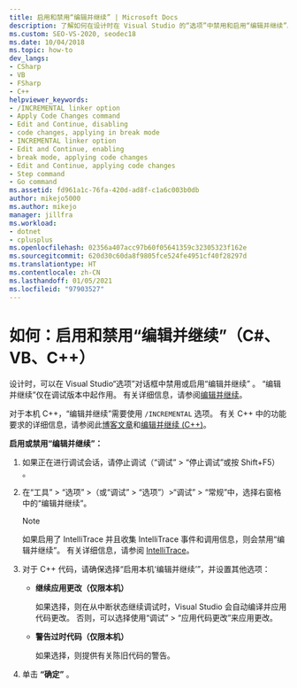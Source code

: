 ```yaml
---
title: 启用和禁用“编辑并继续” | Microsoft Docs
description: 了解如何在设计时在 Visual Studio 的“选项”中禁用和启用“编辑并继续”。 “编辑并继续”仅在调试版本中起作用。
ms.custom: SEO-VS-2020, seodec18
ms.date: 10/04/2018
ms.topic: how-to
dev_langs:
- CSharp
- VB
- FSharp
- C++
helpviewer_keywords:
- /INCREMENTAL linker option
- Apply Code Changes command
- Edit and Continue, disabling
- code changes, applying in break mode
- INCREMENTAL linker option
- Edit and Continue, enabling
- break mode, applying code changes
- Edit and Continue, applying code changes
- Step command
- Go command
ms.assetid: fd961a1c-76fa-420d-ad8f-c1a6c003b0db
author: mikejo5000
ms.author: mikejo
manager: jillfra
ms.workload:
- dotnet
- cplusplus
ms.openlocfilehash: 02356a407acc97b60f05641359c32305323f162e
ms.sourcegitcommit: 620d30c60da8f9805fce524fe4951cf40f28297d
ms.translationtype: HT
ms.contentlocale: zh-CN
ms.lasthandoff: 01/05/2021
ms.locfileid: "97903527"
---
```

# <a name="how-to-enable-and-disable-edit-and-continue-c-vb-c"></a>如何：启用和禁用“编辑并继续”（C#、VB、C++）

设计时，可以在 Visual Studio“选项”对话框中禁用或启用“编辑并继续” 。 “编辑并继续”仅在调试版本中起作用。 有关详细信息，请参阅[编辑并继续](../debugger/edit-and-continue.md)。

对于本机 C++，“编辑并继续”需要使用 `/INCREMENTAL` 选项。 有关 C++ 中的功能要求的详细信息，请参阅此[博客文章](https://devblogs.microsoft.com/cppblog/c-edit-and-continue-in-visual-studio-2015-update-3/)和[编辑并继续 (C++)](../debugger/edit-and-continue-visual-cpp.md)。

**启用或禁用“编辑并继续”：**

1. 如果正在进行调试会话，请停止调试（“调试” > “停止调试”或按 Shift+F5）   。

1. 在“工具” > “选项” >（或“调试” > “选项”）>“调试” > “常规”中，选择右窗格中的“编辑并继续”。

    > [!NOTE]
    > 如果启用了 IntelliTrace 并且收集 IntelliTrace 事件和调用信息，则会禁用“编辑并继续”。 有关详细信息，请参阅 [IntelliTrace](../debugger/intellitrace.md)。

1. 对于 C++ 代码，请确保选择“启用本机‘编辑并继续’”，并设置其他选项：
    - **继续应用更改（仅限本机）**

      如果选择，则在从中断状态继续调试时，Visual Studio 会自动编译并应用代码更改。 否则，可以选择使用“调试” > “应用代码更改”来应用更改。

    - **警告过时代码（仅限本机）**

      如果选择，则提供有关陈旧代码的警告。

1. 单击 **“确定”** 。
